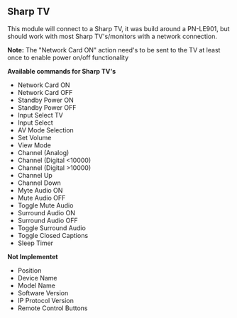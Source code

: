 ## Sharp TV

This module will connect to a Sharp TV, it was build around a PN-LE901, but should work with most Sharp TV's/monitors with a network connection.

**Note:**
The "Network Card ON" action need's to be sent to the TV at least once to enable power on/off functionality

**Available commands for Sharp TV's**
* Network Card ON
* Network Card OFF
* Standby Power ON
* Standby Power OFF
* Input Select TV
* Input Select
* AV Mode Selection
* Set Volume
* View Mode
* Channel (Analog)
* Channel (Digital <10000)
* Channel (Digital >10000)
* Channel Up
* Channel Down
* Myte Audio ON
* Mute Audio OFF
* Toggle Mute Audio
* Surround Audio ON
* Surround Audio OFF
* Toggle Surround Audio
* Toggle Closed Captions
* Sleep Timer

**Not Implementet**
* Position
* Device Name
* Model Name
* Software Version
* IP Protocol Version
* Remote Control Buttons
